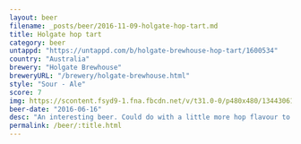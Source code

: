 ```yaml
---
layout: beer
filename: _posts/beer/2016-11-09-holgate-hop-tart.md
title: Holgate hop tart
category: beer
untappd: "https://untappd.com/b/holgate-brewhouse-hop-tart/1600534"
country: "Australia"
brewery: "Holgate Brewhouse"
breweryURL: "/brewery/holgate-brewhouse.html"
style: "Sour - Ale"
score: 7
img: https://scontent.fsyd9-1.fna.fbcdn.net/v/t31.0-0/p480x480/13443061_10154200938858745_1959407752907879656_o.jpg?_nc_cat=104&_nc_sid=e007fa&_nc_ohc=uFP_oI9rpvoAX_JCqkl&_nc_ht=scontent.fsyd9-1.fna&_nc_tp=6&oh=ac0486057d3bbef40e71899c90000b05&oe=5F481BA8
beer-date: "2016-06-16"
desc: "An interesting beer. Could do with a little more hop flavour to go with the sourness but refreshing as it is"
permalink: /beer/:title.html
---
```

